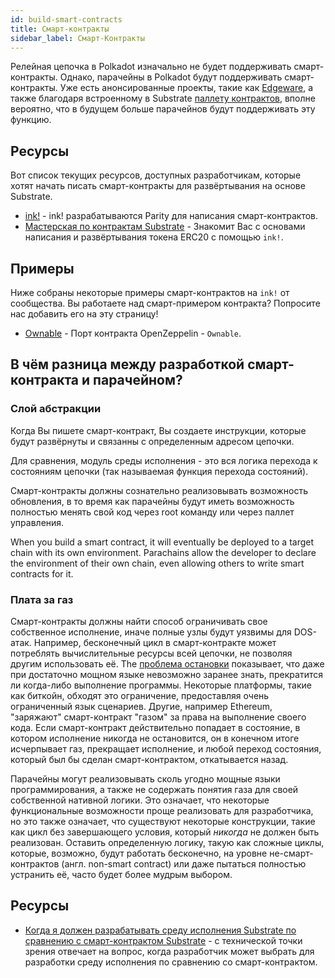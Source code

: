 ```yaml
---
id: build-smart-contracts
title: Смарт-контракты
sidebar_label: Смарт-Контракты
---
```


Релейная цепочка в Polkadot изначально не будет поддерживать смарт-контракты. Однако, парачейны в Polkadot будут поддерживать смарт-контракты. Уже есть анонсированные проекты, такие как [Edgeware](https://edgewa.re), а также благодаря встроенному в Substrate [паллету контрактов](https://crates.parity.io/pallet_contracts/index.html), вполне вероятно, что в будущем больше парачейнов будут поддерживать эту функцию.

## Ресурсы

Вот список текущих ресурсов, доступных разработчикам, которые хотят начать писать смарт-контракты для развёртывания на основе Substrate.

- [ink!](https://github.com/paritytech/ink) - ink! разрабатываются Parity для написания смарт-контрактов.
- [Мастерская по контрактам Substrate](https://substrate.dev/substrate-contracts-workshop/#/) - Знакомит Вас с основами написания и развёртывания токена ERC20 с помощью `ink!`.

## Примеры

Ниже собраны некоторые примеры смарт-контрактов на `ink!` от сообщества. Вы работаете над смарт-примером контракта? Попросите нас добавить его на эту страницу!

- [Ownable](https://github.com/JesseAbram/foRust/) - Порт контракта OpenZeppelin - `Ownable`.

## В чём разница между разработкой смарт-контракта и парачейном?

### Слой абстракции

Когда Вы пишете смарт-контракт, Вы создаете инструкции, которые будут развёрнуты и связанны с определенным адресом цепочки.

Для сравнения, модуль среды исполнения - это вся логика перехода к состояниям цепочки (так называемая функция перехода состояний).

Смарт-контракты должны сознательно реализовывать возможность обновления, в то время как парачейны будут иметь возможность полностью менять свой код через root команду или через паллет управления.

When you build a smart contract, it will eventually be deployed to a target chain with its own environment. Parachains allow the developer to declare the environment of their own chain, even allowing others to write smart contracts for it.

### Плата за газ

Смарт-контракты должны найти способ ограничивать свое собственное исполнение, иначе полные узлы будут уязвимы для DOS-атак. Например, бесконечный цикл в смарт-контракте может потреблять вычислительные ресурсы всей цепочки, не позволяя другим использовать её. The [проблема остановки](https://en.wikipedia.org/wiki/Halting_problem) показывает, что даже при достаточно мощном языке невозможно заранее знать, прекратится ли когда-либо выполнение программы. Некоторые платформы, такие как биткойн, обходят это ограничение, предоставляя очень ограниченный язык сценариев. Другие, например Ethereum, "заряжают" смарт-контракт "газом" за права на выполнение своего кода. Если смарт-контракт действительно попадает в состояние, в котором исполнение никогда не остановится, он в конечном итоге исчерпывает газ, прекращает исполнение, и любой переход состояния, который был бы сделан смарт-контрактом, откатывается назад.

Парачейны могут реализовывать сколь угодно мощные языки программирования, а также не содержать понятия газа для своей собственной нативной логики. Это означает, что некоторые функциональные возможности проще реализовать для разработчика, но это также означает, что существуют некоторые конструкции, такие как цикл без завершающего условия, который _никогда_ не должен быть реализован. Оставить определенную логику, такую как сложные циклы, которые, возможно, будут работать бесконечно, на уровне не-смарт-контрактов (англ. non-smart contract) или даже пытаться полностью устранить её, часто будет более мудрым выбором.

## Ресурсы

- [Когда я должен разрабатывать среду исполнения Substrate по сравнению с смарт-контрактом Substrate](https://stackoverflow.com/a/56041305) - с технической точки зрения отвечает на вопрос, когда разработчик может выбрать для разработки среду исполнения по сравнению со смарт-контрактом.
